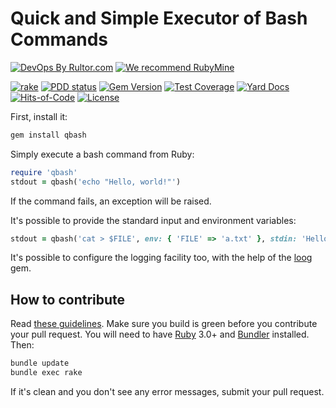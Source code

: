 # Quick and Simple Executor of Bash Commands

[![DevOps By Rultor.com](http://www.rultor.com/b/yegor256/bash)](http://www.rultor.com/p/yegor256/bash)
[![We recommend RubyMine](https://www.elegantobjects.org/rubymine.svg)](https://www.jetbrains.com/ruby/)

[![rake](https://github.com/yegor256/bash/actions/workflows/rake.yml/badge.svg)](https://github.com/yegor256/bash/actions/workflows/rake.yml)
[![PDD status](http://www.0pdd.com/svg?name=yegor256/bash)](http://www.0pdd.com/p?name=yegor256/bash)
[![Gem Version](https://badge.fury.io/rb/bash.svg)](http://badge.fury.io/rb/bash)
[![Test Coverage](https://img.shields.io/codecov/c/github/yegor256/bash.svg)](https://codecov.io/github/yegor256/bash?branch=master)
[![Yard Docs](http://img.shields.io/badge/yard-docs-blue.svg)](http://rubydoc.info/github/yegor256/bash/master/frames)
[![Hits-of-Code](https://hitsofcode.com/github/yegor256/bash)](https://hitsofcode.com/view/github/yegor256/bash)
[![License](https://img.shields.io/badge/license-MIT-green.svg)](https://github.com/yegor256/bash/blob/master/LICENSE.txt)

First, install it:

```bash
gem install qbash
```

Simply execute a bash command from Ruby:

```ruby
require 'qbash'
stdout = qbash('echo "Hello, world!"')
```

If the command fails, an exception will be raised.

It's possible to provide the standard input and environment variables:

```ruby
stdout = qbash('cat > $FILE', env: { 'FILE' => 'a.txt' }, stdin: 'Hello!')
```

It's possible to configure the logging facility too, with the help
of the [loog](https://github.com/yegor256/loog) gem.

## How to contribute

Read
[these guidelines](https://www.yegor256.com/2014/04/15/github-guidelines.html).
Make sure you build is green before you contribute
your pull request. You will need to have
[Ruby](https://www.ruby-lang.org/en/) 3.0+ and
[Bundler](https://bundler.io/) installed. Then:

```bash
bundle update
bundle exec rake
```

If it's clean and you don't see any error messages, submit your pull request.
